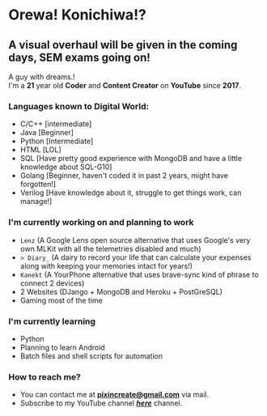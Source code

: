 # Orewa! Konichiwa!?
## A visual overhaul will be given in the coming days, SEM exams going on!
A guy with dreams.!   
I'm a **21** year old **Coder** and **Content Creator** on **YouTube** since **2017**.   
  
### Languages known to Digital World:  
- C/C++ [intermediate]
- Java  [Beginner]
- Python  [Intermediate]
- HTML  [LOL]
- SQL [Have pretty good experience with MongoDB and have a little knowledge about SQL-G10]
- Golang  [Beginner, haven't coded it in past 2 years, might have forgotten!]
- Verilog [Have knowledge about it, struggle to get things work, can manage!]
  
### I'm currently working on and planning to work  
- `Lenz` (A Google Lens open source alternative that uses Google's very own MLKit with all the telemetries disabled and much)
- `> Diary_` (A dairy to record your life that can calculate your expenses along with keeping your memories intact for years!)
- `Kanekt` (A YourPhone alternative that uses brave-sync kind of phrase to connect 2 devices)
- 2 Websites (DJango + MongoDB and Heroku + PostGreSQL)
- Gaming most of the time
  
### I'm currently learning   
- Python
- Planning to learn Android
- Batch files and shell scripts for automation
  
### How to reach me?  
- You can contact me at **pixincreate@gmail.com** via mail.
- Subscribe to my YouTube channel [_**here**_](https://youtube.com/c/pixincreate1) channel.

